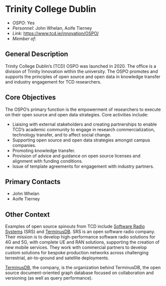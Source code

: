 # Trinity College Dublin

- *OSPO*: Yes
- *Personnel*: John Whelan, Aoife Tierney
- *Link*: https://www.tcd.ie/innovation/OSPO/
- *Member of*:

## General Description

Trinity College Dublin’s (TCD) OSPO was launched in 2020. The office is a division of Trinity Innovation within the university. The OSPO promotes and supports the principles of open source and open data in knowledge transfer and industry engagement for TCD researchers.

## Core Objectives

The OSPO’s primary function is the empowerment of researchers to execute on their open source and open data strategies. Core activities include:

* Liaising with external stakeholders and creating partnerships to enable TCD’s academic community to engage in research commercialization, technology transfer, and to affect social change.
* Supporting open source and open data strategies amongst campus companies.
* Promoting knowledge transfer.
* Provision of advice and guidance on open source licenses and alignment with funding conditions.
* Issue of template agreements for engagement with industry partners.

## Primary Contacts

* John Whelan
* Aoife Tierney

## Other Context

Examples of open source spinouts from TCD include [Software Radio Systems](https://www.srs.io/) (SRS) and [TerminusDB](https://terminusdb.com/). SRS is an open software radio company. Their mission is to develop high-performance software radio solutions for 4G and 5G, with complete UE and RAN solutions, supporting the creation of new mobile services. They work with commercial partners to develop custom solutions for bespoke production networks across challenging terrestrial, air-to-ground and satellite deployments.

[TerminusDB](https://terminusdb.com/), the company, is the organization behind TerminusDB, the open source document-oriented graph database focused on collaboration and versioning (as well as query performance).
